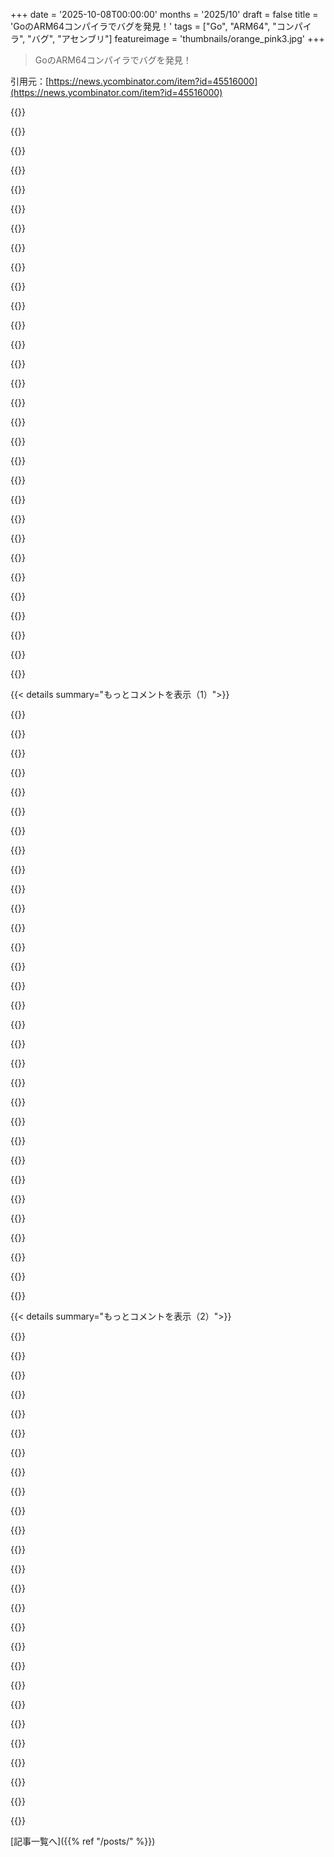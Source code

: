 +++
date = '2025-10-08T00:00:00'
months = '2025/10'
draft = false
title = 'GoのARM64コンパイラでバグを発見！'
tags = ["Go", "ARM64", "コンパイラ", "バグ", "アセンブリ"]
featureimage = 'thumbnails/orange_pink3.jpg'
+++

> GoのARM64コンパイラでバグを発見！

引用元：[https://news.ycombinator.com/item?id=45516000](https://news.ycombinator.com/item?id=45516000)




{{<matomeQuote body="ARMアセンブリを読めるってすごい発見だね！デバッグパスも納得。IRでもできそうだけど、そうしない良い理由があるんだ。スタックサイズをpush/popしてメモリアクセスと引き換えに命令を節約する方法もあるかも？GoのGCがどう見てるか分からないけど、みんなの意見聞きたいな。" userName="Neywiny" createdAt="2025/10/08 15:38:56" color="#38d3d3">}}




{{<matomeQuote body="ARMアセンブリが読めると良いよね。でも、$記号を使った変な記述は普通のAArch64アセンブリじゃないよ！記事で「スタックは一度しか動かない」ってルールに触れても良かったかもね。" userName="bloak" createdAt="2025/10/08 15:49:40" color="#ff5733">}}




{{<matomeQuote body="「スタックは一度しか動かない」ってルールは聞いたことないな。C/C++では強制されてるの見たことないし、Google AIに複雑なC関数作らせてgodboltで見ても、push/popが頻繁に行われてるよ。GoみたいなGCには関係するかもね。" userName="Neywiny" createdAt="2025/10/08 16:43:45" color="">}}




{{<matomeQuote body="このバグがRSPへの即値加算の特殊ケースとしてアセンブラで修正されなかったのが少し意外。コンパイラだけのパッチなら、AArch64アセンブリコードに他のバグが潜んでる可能性もあるよね。" userName="pklausler" createdAt="2025/10/08 17:40:23" color="#ff5c5c">}}




{{<matomeQuote body="それって賢明かな？実装された解決策は、RSPに加算する値を一時レジスタに保持してるよね。Goアセンブラの使われ方は詳しくないけど、`add $imm, rsp, rsp`で$immが十分大きい場合に無関係なレジスタが破壊されたら、すごく驚くと思うな。特に破壊されるのが手書きGoアセンブリでよく使われる一時レジスタだったらね。" userName="moefh" createdAt="2025/10/08 22:12:07" color="#ff5733">}}




{{<matomeQuote body="いくつかのアーキテクチャ、AArch64もそうだと思うけど、アセンブラが必要とする特別な状況で上書きされるためのスクラッチレジスタが予約されてるんだよ。" userName="pklausler" createdAt="2025/10/08 23:34:57" color="">}}




{{<matomeQuote body="Javaや.NETのようなランタイムでは、命令セットの途中でコンテキスト変更を避けるためにセーフポイントがあるのが普通だよ。" userName="pjmlp" createdAt="2025/10/08 16:14:17" color="">}}




{{<matomeQuote body="最適化ありでコンパイルした？GCCだと-O0でスタックに色々やるけど、最適化すれば一つの関数でpush/popは一回にまとめるのが普通だよ。allocaとか動的なスタック割り当てだと変わるけどね。" userName="rcxdude" createdAt="2025/10/08 17:20:08" color="#ff33a1">}}




{{<matomeQuote body=".NETでもコード生成バグはあるよ。この記事で一番気になったのは、他の調査ツールじゃなくていきなりコアダンプを使ったこと。メモリ破損の問題を調査するとき、うちではデフォルトでダンプを使うんだ。" userName="andygocke" createdAt="2025/10/08 16:44:19" color="">}}




{{<matomeQuote body="C/C++は例外処理のためにMicrosoft ABIとかItanium ABIでスタックポインタの状態を詳細に記述するツールを使ってるんだ。特にItanium ABIのDWARF CFIはアセンブリがうるさいくらい。Goはこういう複雑さを避けたのは理解できるけど、その結果が今回のバグにつながったんじゃないか、って話だよ。詳しくは＜a href=”https://learn.microsoft.com/en-us/cpp/build/exception-handli...”＞https://learn.microsoft.com/en-us/cpp/build/exception-handli...＜/a＞を見てね。" userName="mananaysiempre" createdAt="2025/10/09 04:39:59" color="#785bff">}}




{{<matomeQuote body="ARM64では命令間のレジスタ使用に特定のルールはないね。呼び出し規約でcaller-savedとcallee-savedレジスタが決まってて、x18みたいなプラットフォームレジスタはOSが勝手に使うこともあるから注意が必要。でも、命令レベルではそういうルールはないし、マクロが一時レジスタを使うときは、普通はユーザーがどれを使うか指定するもんだよ。" userName="anyfoo" createdAt="2025/10/09 00:19:04" color="#785bff">}}




{{<matomeQuote body="「ドル」記号があるのは普通のAArch64アセンブリじゃないって？それはAT&TとIntelの構文の違いだよ。アセンブリに詳しくないなら、＜a href=”https://en.wikipedia.org/wiki/X86_assembly_language#Syntax”＞https://en.wikipedia.org/wiki/X86_assembly_language#Syntax＜/a＞で調べるといいよ。" userName="freep1zza" createdAt="2025/10/09 09:01:38" color="">}}




{{<matomeQuote body="スタックの各ページを触るコードを生成するのは、ユーザーが巨大なスタックを確保したときに、それが攻撃者に悪用されて任意のメモリ位置を指すようにならないためだよ。各ページを明示的にアクセスさせるとクラッシュになるからね。昔、可変長配列でスレッドスタックを切り替えるユーザー空間スレッドライブラリがあったのを思い出すな。" userName="ori_b" createdAt="2025/10/08 23:42:46" color="#38d3d3">}}




{{<matomeQuote body="MicrosoftのARM64アンワインディングABIはもっと複雑そうに見えるね。これを見てみて。＜a href=”https://learn.microsoft.com/en-us/cpp/build/arm64-exception-...”＞https://learn.microsoft.com/en-us/cpp/build/arm64-exception-...＜/a＞" userName="dwattttt" createdAt="2025/10/09 07:37:23" color="">}}




{{<matomeQuote body="2006年にIBMのJVMとWebsphereで似た経験はあるよ。でもGoはAssemblyを直接使えるから、JVMやCLRみたいにサフィポイントをどこでも期待できないんじゃないかな。だって、手書きのAssemblyコードに呼び出しが飛ぶ可能性があるんだからね。" userName="pjmlp" createdAt="2025/10/08 17:56:15" color="#ff33a1">}}




{{<matomeQuote body="DWARFのセクション6.4はかなり複雑だよね。psABIやLSBで少し修正されてるけど、全体の複雑さから見れば大したことないよ。興味があるなら、＜a href=”https://dwarfstd.org/doc/DWARF5.pdf#page=171”＞https://dwarfstd.org/doc/DWARF5.pdf#page=171＜/a＞とか＜a href=”https://gitlab.com/x86-psABIs/x86-64-ABI/-/jobs/artifacts/ma...”＞https://gitlab.com/x86-psABIs/x86-64-ABI/-/jobs/artifacts/ma...＜/a＞や＜a href=”https://refspecs.linuxfoundation.org/LSB_4.0.0/LSB-Core-gene...”＞https://refspecs.linuxfoundation.org/LSB_4.0.0/LSB-Core-gene...＜/a＞を見てみて。" userName="mananaysiempre" createdAt="2025/10/09 15:08:32" color="#785bff">}}




{{<matomeQuote body="それはx86の話だね。" userName="dpassens" createdAt="2025/10/09 10:09:25" color="">}}




{{<matomeQuote body="通常は「LDR Rd, =expr」っていう疑似命令を使うんだ。直接作れない即値は、PC相対メモリにコピーされて、そこからレジスタにロードされるよ。だから、「add constant to SP」は2命令（8バイト）と4バイトのデータ領域で、合計12バイトになっちゃうんだ。詳しくはこちらを見て。＜a href=”https://developer.arm.com/documentation/dui0801/l/A64-Data-T...”＞https://developer.arm.com/documentation/dui0801/l/A64-Data-T...＜/a＞" userName="Veserv" createdAt="2025/10/08 17:29:43" color="#785bff">}}




{{<matomeQuote body="Goユーザーは関数呼び出しとしてしかAssemblyを挿入できないよ。安全性のためかもしれないね。でも、`runtime/internal/atomic`みたいにオーバーヘッドなしで注入する方法もあるけど、それにはruntimeとcompiler toolchainの変更が必要だよ。" userName="yvdriess" createdAt="2025/10/09 11:34:20" color="#785bff">}}




{{<matomeQuote body="アーキテクチャによってはアセンブラやカーネルが使う予約レジスタがあって、割り込みハンドラで変更されても元に戻らないことがあるんだ。" userName="immibis" createdAt="2025/10/09 17:08:58" color="">}}




{{<matomeQuote body="それって可能なの？即値を作るにはレジスタが必要だよね。アセンブラが勝手に使うのは良くないから、ヘルパーレジスタを受け取るADDマクロとか？でも、それだとAArch64の他の問題は直らないし。AMD64は知らないけど、スレッドローカルとかスタックフレーム確保も現実的じゃないと思うな。" userName="Someone" createdAt="2025/10/09 08:11:07" color="#38d3d3">}}




{{<matomeQuote body="アセンブラの方言ってめちゃくちゃ多いんだよな。NES（やSNES、GBとか）で使う2A06アセンブラは変な癖があって、$が16進数、%が2進数、#がアドレス、レジスタがオペコードに組み込まれてたりするんだ。PlaystationはMIPSの方言だったけど、PS2はIntelスタイルだったってさ。" userName="indrora" createdAt="2025/10/09 16:29:14" color="">}}




{{<matomeQuote body="エンジニアたちはできるかどうかに夢中で、本当にやるべきかどうかを考えなかったんだね。" userName="i80and" createdAt="2025/10/09 16:10:17" color="">}}




{{<matomeQuote body="うん、ARM64のx18を例に挙げたんだよね。アセンブラ用の予約レジスタは知らなかったけど、MIPSには$1、別名$atっていう”assembler temporary”があったんだな。" userName="anyfoo" createdAt="2025/10/09 23:44:46" color="">}}




{{<matomeQuote body="これ、多分Plan 9 Assemblyの方言が原因だろうね。AT&TとIntelの間に違いがあるだけでも大変なのにさ。でも、Goがコンパイル言語のツールにアセンブラを含めるっていう1990年代の伝統を復活させたのは、ホントに素晴らしいことだと思うよ。<br>https://go.dev/doc/asm" userName="pjmlp" createdAt="2025/10/08 16:13:04" color="#38d3d3">}}




{{<matomeQuote body="x86以外のアーキテクチャに目を向けるべきだね。昔のMIPSではよくあったことだよ。<br>https://jdebp.uk/FGA/function-perilogues.html#StandardMIPS<br>僕は16年以上前に、x86でスタックポインタに対して2つの読み書き変更操作を行うことについて書いたものがあるよ。<br>https://jdebp.uk/FGA/function-perilogues.html#Standardx86" userName="JdeBP" createdAt="2025/10/08 18:21:23" color="#45d325">}}




{{<matomeQuote body="そういうアーキテクチャもあるけど、全部古いRISCチップだよ。" userName="adastra22" createdAt="2025/10/09 08:11:30" color="">}}




{{<matomeQuote body="コンパイラは大きな定数をMOV/MOVKシーケンス（32ビット命令あたり16ビットのデータをエンコード）で処理するのが一般的だったな。メモリからロードするのは32ビットARMでよく見たよ。" userName="comex" createdAt="2025/10/08 23:34:09" color="#785bff">}}




{{<matomeQuote body="待ちきれない君のために、修正はこちらだよ：<br>https://github.com/golang/go/commit/f7cc61e7d7f77521e073137c..." userName="pengaru" createdAt="2025/10/08 16:30:23" color="#ff5733">}}




{{<matomeQuote body="リンクされたIssueを確認中にこれに気づいたんだ：https://github.com/golang/go/issues/73259#issuecomment-31004... Goチームは自然言語ボットを使ってるの？ それとも単にコメントに“backport”とかがあるか見てるだけかな？" userName="cmckn" createdAt="2025/10/08 17:10:57" color="">}}




{{< details summary="もっとコメントを表示（1）">}}

{{<matomeQuote body="後者だよ：https://github.com/golang/build/blob/master/cmd/gopherbot/go...(https://go.dev/wiki/gopherbotで見つけた)" userName="kbolino" createdAt="2025/10/08 17:15:29" color="#45d325">}}




{{<matomeQuote body="“please”と“backport”の両方が必要なんて、ちょっと面白いね、笑。" userName="etra0" createdAt="2025/10/08 20:26:27" color="">}}




{{<matomeQuote body="もっと言えば、前者（gabyhelp）もあるよ：https://github.com/golang/oscar/tree/master/internal/gaby" userName="9rx" createdAt="2025/10/08 17:55:44" color="">}}




{{<matomeQuote body="これは人気のあるオープンソースプロジェクトだし、君自身が修正内容が明記されたコメントに返信してるんだ。何が起きてるかは誰でも確認できるし、この問題も修正も透明性が高い。たとえ君がコードを理解できなくても多くの人が理解してる。だから君の主張は不必要なパラノイアに見えるし、それが低評価の原因じゃないかな。" userName="jimsmart" createdAt="2025/10/09 19:27:08" color="#ff5c5c">}}




{{<matomeQuote body="そのアカウントは22時間前に作られたばかりだから、関わるのは無意味だよ。" userName="pengaru" createdAt="2025/10/10 00:09:02" color="">}}




{{<matomeQuote body="コンパイラがバグの原因だと疑うのは本当に難しいんだよね。エンジニアはツールを信じるように教えられてるから、自分のコードばかり疑っちゃう。この考え方のせいで、コンパイラのレアなバグは余計見つけにくいんだよな。" userName="Vipsy" createdAt="2025/10/09 06:17:51" color="#785bff">}}




{{<matomeQuote body="昔はコンパイラをよく疑ったもんだ。Turbo Pascal 6でバグ見つけたんだよ。関数名と同じ変数名を使うと、結果がめちゃくちゃになるやつ。Pascalだと関数名に結果を代入するから、このバグは困ったんだよね。例はこれ→https://godbolt.org/z/s6srhTW66" userName="pjmlp" createdAt="2025/10/09 06:59:38" color="#45d325">}}




{{<matomeQuote body="TP6だとsucc(seg(x))とpred(seg(x))がseg(x)と同じになるバグがあったな。昔のTurbo Pascalは+ 1よりsucc(...)の方がいいコード作ってたんだ。メモリを16バイト多めに確保してアライメントする工夫とかもしてた。このバグを見つけるのに1～2日かかったっけ。" userName="peterfirefly" createdAt="2025/10/13 21:39:16" color="#38d3d3">}}




{{<matomeQuote body="昔はもっとコンパイラを疑うのが普通だったね。80年代後半から90年代初頭のミニコンで、Pascalコンパイラのバグを見つけたことがあるんだ。デバッガと逆アセンブリで突き止めて、FAXで開発者に報告したら、フロッピーで修正版が送られてきたよ。何度か経験したな。" userName="Tor3" createdAt="2025/10/09 07:40:33" color="#ff5733">}}




{{<matomeQuote body="自分のオープンソースプロジェクトでもあったよ。変なクラッシュで、報告者が頑張って突き止めてくれたんだ。結局、Goコンパイラのバグだった。これね→https://github.com/golang/go/issues/20427" userName="SuperQue" createdAt="2025/10/09 06:50:28" color="#ff5c5c">}}




{{<matomeQuote body="HFTみたいな分野だと、コンパイル過程を限界まで最適化するから、バグがよく出てくるんだ。HFT企業はGCCやClangの超変なバグを見つけては自慢してるよ。ナノ秒単位が重要だから、古いコンパイラのSnapshot版を使うことさえあるんだ。" userName="kmarc" createdAt="2025/10/09 06:37:09" color="#ff5733">}}




{{<matomeQuote body="HFTだと、コンパイラのバグ修正を秘密にしちゃうかもしれないね。そうすれば、他のHFTは恩恵を受けられないし。" userName="hshdhdhehd" createdAt="2025/10/09 08:14:37" color="">}}




{{<matomeQuote body="両方見たな。秘密にする会社もあれば、報告する会社も。だって、競合が全く同じバグに当たる可能性は低いし、パッチを維持するコストもバカにならない。XTXのTernFSみたいに、競合への利益を恐れずに公開する例もあるしさ。" userName="kmarc" createdAt="2025/10/09 08:42:15" color="#785bff">}}




{{<matomeQuote body="すごくいい技術ブログだね。説明がすごく分かりやすくて、俺でも賢くなった気分になるよ。マーケティングとしても成功してるね、このチームは超優秀だなって思っちゃうもん。これってAmpere Altra？うちはEpyc使ったけどね。" userName="renewiltord" createdAt="2025/10/08 16:53:53" color="">}}




{{<matomeQuote body="この問題はコンパイラのバグというより、デバッグ情報生成のバグに見えるな。スタックが大きすぎると、オフセットを一時レジスタに入れて、それをrspに加算する単一の不可分なオペコードになるんだ。これで競合は避けられるけど、ランタイムを悲観的にするのはどうなんだろうね。DWARFのバイトコードがあれば、真のスタックポインタを復元できるはずだけど。" userName="quotemstr" createdAt="2025/10/08 22:03:34" color="#38d3d3">}}




{{<matomeQuote body="この問題ってコンパイラバグじゃなくて、デバッグ情報生成のバグみたいに見えるんだけど。でも、それって結局同じことだよね？本番環境のワークフローで起きたバグなんだから、コンパイラバグって呼んでも全然おかしくないんじゃないかな。" userName="sauercrowd" createdAt="2025/10/08 22:09:36" color="#ff5733">}}




{{<matomeQuote body="ありがとう。アンワインダー情報もデバッグ情報だと俺は思ってるよ。デバッグ以外でもよく使われるけどね。<br>実際のバグについてだけど、スタックをフレームポインタで辿ってアンワインドしてるんじゃないなら、命令ポインタをキーにしたテーブルを見て、前のフレームのレジスタ内容を計算する必要があるんだ。GoがSPとアンワインドテーブルのアプローチを使ってるなら、2つのADDに対してテーブルのエントリが分かれてなかったのが本当のバグだろうね。<br>フレームポインタをGoランタイムが使ってるなら、フレームポインタの更新が正しくなかったってことで、それはコード生成のバグだ。個人的にはフレームポインタは全然好きじゃないんだよね。レジスタをデバッグのために消費するなんて、純粋主義の俺は嫌だなぁ。" userName="quotemstr" createdAt="2025/10/08 22:22:36" color="#ff5733">}}




{{<matomeQuote body="CloudflareはどんなARM64マシンを使ってて、何に使ってるの？去年はAMD EPYCのGen 12サーバーを発表してたのに（https://blog.cloudflare.com/gen-12-servers/）、ARM64の話は出てなかった記憶があるんだけど。<br>でも今、ARM64をフル生産で動かしてるみたいだね。" userName="riobard" createdAt="2025/10/08 16:39:32" color="">}}




{{<matomeQuote body="俺はCloudflareの人間じゃないけど、彼らのブログはよく読んでるよ。記事でセキュアブートについて触れてることからわかるように、彼らはAMDと並行してAmpereを何年も前からデプロイしてるんだ。<br>目的としては効率化のためのEdge関連みたいだけど、他の用途にも使ってるかもしれないね。詳しくはこちらを読んでみて：<br>https://blog.cloudflare.com/designing-edge-servers-with-arm-...<br>https://blog.cloudflare.com/arms-race-ampere-altra-takes-on-...<br>https://blog.cloudflare.com/arm-takes-wing/" userName="zamadatix" createdAt="2025/10/08 23:19:13" color="#ff5733">}}




{{<matomeQuote body="うん、でもあれらはかなり古い記事だよね。古いAmpereサーバーって、今のEPYCと比べるともう効率的じゃないんじゃないかなって印象があったんだ。<br>だから、彼らの現在の世代のARM64サーバーがどんな感じなのか気になるんだよね。" userName="riobard" createdAt="2025/10/09 02:32:03" color="">}}




{{<matomeQuote body="Cloudflareは一部の非Edgeコンピュートをパブリッククラウドでホストしてるって聞いた覚えがあるな。コントロールプレーンとかのやつ。それかもしれないね。" userName="EE84M3i" createdAt="2025/10/08 23:27:31" color="">}}




{{<matomeQuote body="Goに、全命令をシングルステップ実行して、opcodeごとにGC割り込みをトリガーするモードがあったらどうかな？そういうバグを見つけるのがもっと簡単になると思うんだけど。" userName="MarkSweep" createdAt="2025/10/08 23:26:29" color="#ff5733">}}




{{<matomeQuote body="素晴らしい発見と解説だね。余談だけど、これはモデルチェッカーじゃ対応できないタイプの問題だと思うんだ。完璧で複雑なTLA+/Lean/FizzBeeモデルを書いて、たとえそのモデルからコードを生成できたとしても、プラットフォーム、コンパイラ、言語の問題で、こういうバグに遭遇することはあるからね。でも、ありがたいことに、そういうバグは稀だけどさ。" userName="wy1981" createdAt="2025/10/09 13:07:15" color="#38d3d3">}}




{{<matomeQuote body="そうだね。モデルチェッキングは設計が正しいかを確認するためのもので、実装の問題じゃないんだ。<br>実装についてはCompCertみたいな認定コンパイラ（https://compcert.org/）も使えるけど、それでも自分のコードが正しいことを示す必要があるし、CompCert自体にもまだ認定されてない部分があるんだよね。" userName="jraph" createdAt="2025/10/09 13:14:38" color="#45d325">}}




{{<matomeQuote body="Cloudflareって、てっきり100% Rustとx86 (EPYC)だと思ってたよ。<br>GoとARMも使ってるって聞いて、へぇ～ってなったね。" userName="alberth" createdAt="2025/10/08 23:40:32" color="">}}




{{<matomeQuote body="あの規模の会社が単一言語ってことはないでしょ。ARMを使うのは水平スケーリングのワークロードで理にかなってるから、別に驚くことじゃないよ。" userName="surajrmal" createdAt="2025/10/09 03:05:02" color="">}}




{{<matomeQuote body="Cloudflareは昔からx86にデプロイしてても全部Armビルドを保持してたんだって。いざって時に切り替えやすいようにね。RustもGoもたくさん使ってるよ。" userName="steveklabnik" createdAt="2025/10/09 01:27:00" color="#ff33a1">}}




{{<matomeQuote body="スタックポインタは常にアトミックに調整しろよ、みんな。" userName="dreamcompiler" createdAt="2025/10/08 16:12:43" color="">}}




{{<matomeQuote body="プリエンプション書いた人はX86で作業してて、可変長命令のおかげで定数を保持できてアトミックに処理されると信じてたんだろうね。で、ARMへの移植時に高レベルから自動的に”分割”されて簡単にした結果、このバグが生まれたって感じかな。誰のせいってわけでもないけど、結果は悪かったね。" userName="whizzter" createdAt="2025/10/08 16:42:58" color="#38d3d3">}}




{{<matomeQuote body="”誰のせいってわけでもないけど、結果は悪かったね”<br>いや、全面的に、アセンブラじゃないアセンブラを書いたのが悪いよ。99%アセンブラだけど1%はIRみたいなやつね。自滅行為だよ。" userName="Sesse__" createdAt="2025/10/08 18:56:45" color="#45d325">}}

{{</details>}}




{{< details summary="もっとコメントを表示（2）">}}

{{<matomeQuote body="昔のアセンブラはめっちゃいろいろできたんだぜ。" userName="wbl" createdAt="2025/10/08 20:07:08" color="">}}




{{<matomeQuote body="そうそう。S/360のアセンブリとか、たまに高レベル言語みたいに見えるよね。MVSだとOSや標準ライブラリの機能は凝ったマクロとして実装されてて独自の呼び出し構文があったんだ。今はレジスタでパラメータ渡す関数を呼ぶのが普通だけどね。90年代にはアセンブリでOOPプログラミングをサポートするマクロアセンブラもあったんだよ。Borland Turbo Assembler 5.0とか思い出すな、結構楽しかった。" userName="anyfoo" createdAt="2025/10/09 00:24:25" color="#785bff">}}




{{<matomeQuote body="そういうのはまだあるよ、PC文化系のNASM, YASM, MASM（今もMSVCの一部）とか。そういえばEmbarcaderoはまだTurbo Assembler持ってるね。<br>https://docwiki.embarcadero.com/RADStudio/Athens/en/Turbo_As...<br>今や過去のものだけど、ゲーム機用アセンブラもマクロ機能がかなり強力だったな。UNIXのアセンブリ文化は好きじゃなかったな。Cが登場したら、Cコンパイラから生成されたアセンブリをアセンブルするだけの最低限の機能になっちゃったからね。マクロアセンブラの気の利いた機能は他のプラットフォームから来たんだ。NASMをプラットフォームのアセンブラの代わりに使ったりとかね。GNU ASもclangも基本的なこと以外のアセンブラとしての能力はそんなに良くないよ。" userName="pjmlp" createdAt="2025/10/09 07:07:24" color="#ff33a1">}}




{{<matomeQuote body="”アセンブラ”のエラーじゃなくて、内部の高レベルIRから変換する別の部分かもしれないよ。それにほとんどの場合、レジスタ操作命令（可能な限りコンパクトに生成したいやつ）にとっては分割された操作は問題にならないんだ、普通のアトミックはメモリアドレスとは別だからね。それでも、もしプリエンプションより前にコード生成が書かれてたなら、プリエンプションを実装した側が関数エピローグを考慮しなかったのはかなりずさんだったね。まぁ、スタック／フレームポインタを4KB以上静的に調整するのはちょっとしたエッジケースだけど。" userName="whizzter" createdAt="2025/10/09 08:13:46" color="#785bff">}}




{{<matomeQuote body="こんな状況で緩和されたアトミック加算を使ったことがある、数十人のうるさい連中は手を挙げてくれ。SPを可能な限り偏執的に更新するのが、そういうものの存在する理由だよ。（Go言語では緩和されたアトミックを表現できないけど、技術的にはコンパイラでランタイムコードのためにサポートを追加できるよ）" userName="yvdriess" createdAt="2025/10/09 11:55:13" color="#785bff">}}




{{<matomeQuote body="俺も全く同じこと考えてたわ。" userName="drob518" createdAt="2025/10/08 18:53:58" color="">}}




{{<matomeQuote body="わかんないんだけど、マシン スレッドって2つの命令の途中でどうやって止められてたの？ これベアメタルだよね？" userName="brcmthrowaway" createdAt="2025/10/08 18:41:48" color="#785bff">}}




{{<matomeQuote body="GoはGC通知に割り込みを使ってるよ。" userName="adgjlsfhk1" createdAt="2025/10/08 18:45:43" color="#ff5c5c">}}




{{<matomeQuote body="シグナルだよ。" userName="purplesyringa" createdAt="2025/10/08 20:35:14" color="#45d325">}}




{{<matomeQuote body="だから昔から、できるならシグナルとスレッドを一緒に使うなって言われてたんだよな。" userName="ahoka" createdAt="2025/10/09 07:47:26" color="#ff33a1">}}




{{<matomeQuote body="いつものCloudflareブログの記事、最高！<br>魔法みたいなインフラやMLじゃないエンジニアリングだよね。いつか応募するぞ！<br>コンパイラのバグって実は結構よくあるんだよ（俺もgccで年に数個見つけてた）。でも筆者が言うように、大規模な運用じゃないと見つからないものもあって、ほとんどの人はそこまで深く調べないんだ。" userName="Agingcoder" createdAt="2025/10/08 15:51:55" color="#ff5c5c">}}




{{<matomeQuote body="今日応募するのを止めてるものって何？" userName="jgrahamc" createdAt="2025/10/08 16:15:16" color="">}}




{{<matomeQuote body="いい質問だね。主に場所（フランスにはない）と、どの求人に応募すべきかわからないんだ。バックグラウンドはネットワーキングじゃなく数学、HPCとかだけど、Cloudflareブログに出てくるようなIntel NICs関連のeBPFやカーネル ネットワーク層の問題によく遭遇するんだ。Cloudflareで働いてる人と話せれば、どんな仕事か理解できそうだけど、この未知の世界にちょっと気後れしてるのかもね :-）" userName="Agingcoder" createdAt="2025/10/08 20:20:03" color="#ff5c5c">}}




{{<matomeQuote body="俺は2020年にCloudflareでインターンしたけど、すごく楽しかったからめっちゃオススメする！<br>場所のことは言えないけど、君が興味あることや経験は彼らがやってることとかなり重なりそうだよ。かなり深い技術的なことをやってるんだ。<br>もし誰かと話したいなら、GitHub、Twitter、LinkedInで働いてる人を探して、メッセージを送って20分くらい話せないか聞いてみるのがいいよ！俺も何度もやってるけど、いつもすごく良い結果だったよ。" userName="sauercrowd" createdAt="2025/10/08 22:15:29" color="#785bff">}}




{{<matomeQuote body="俺にjgc@Cloudflareにメールしてくれれば、適切な人に君の詳細を転送してあげるよ。" userName="jgrahamc" createdAt="2025/10/09 13:20:40" color="#45d325">}}




{{<matomeQuote body="前のコメントの人みたいに、Cloudflareのブログ記事を読むといつも「こういう仕事したいな」って思って求人ページ見ちゃうんだよね。残念ながら私の国には求人ないんだけど、これからもチェックし続けるよ！" userName="nevon" createdAt="2025/10/08 16:24:38" color="">}}




{{<matomeQuote body="これらの企業にとって、勤務地はあんまり関係ないと思うな。とにかく応募してみるべきだよ。俺は紛争地域に住んでる人と働いたこともあるしね。スキルがあれば金は払う。適当なReactエンジニアじゃなくて、コンパイラのバグを見つけて何千万ドルも会社を救えるような人なら、絶対雇うだろうね！" userName="moomoo11" createdAt="2025/10/08 16:47:29" color="#785bff">}}




{{<matomeQuote body="残念だけど、95%のケースでは大企業だと勤務地はかなり重要だよ。俺ももっと面白い仕事がしたい立場だけど、興味ある会社がオフィスを構えてるところと、俺が住みたい場所がうまく合わないんだよね。人生を大きく変えるほどじゃない限りはね。（”断るのがもったいない”ってレベルなら話は別だけど。）" userName="Degorath" createdAt="2025/10/08 18:09:34" color="#ff5733">}}




{{<matomeQuote body="俺はハッキリ言って「断るのがもったいない」レベルの人について話してたんだよ。会社の最終利益を最適化できる人は誰でも雇われる。普通のReactエンジニアとかありふれたJava開発者が田舎からリモートで雇われるなんてことはないけど、50倍くらいの価値を提供できるなら、もちろん大歓迎だろ。コンパイラの最適化について議論してるんだから、俺のメッセージは明らかだと思ってたんだけどな。" userName="moomoo11" createdAt="2025/10/08 20:19:45" color="#45d325">}}




{{<matomeQuote body="（うん、君のメッセージはかなり明確だったと思うよ。でも、このスレッド全体で見ると、投稿者が自分をそのスキルレベルに位置付けてるかはハッキリしなかったね。）コンパイラ最適化や熟練したソフトウェア開発者の話をしてる時でも、スキルの幅ってかなり広いと思うんだ。俺も結構できる方だとは思うけど、Lars Bak（Googleが彼の為にデンマークにオフィスを作ったらしいね）ほどじゃないしね。" userName="Degorath" createdAt="2025/10/08 20:48:00" color="#ff5733">}}




{{<matomeQuote body="どうやって自分を「ありふれた」レベルより上って評価するの？俺はフルリモート開発者として働いてるけど、自分が特別だとは思えないんだよね。客観的に自分が優れてるって、どうやって判断するのかな？" userName="ptsneves" createdAt="2025/10/08 20:52:07" color="">}}




{{<matomeQuote body="どこで自分のことについて言った？もしそういう意味なら、それはあなたの投影か深い不安からくるものだね。特別な人って何かって聞くなら、それは役割とスキルセットによるよ。前のコメントでも言ったけど、コンパイラのバグを見つけて直せるような超一流の人は稀な存在なんだ。特に、そのスキルで会社が莫大なお金を節約できて、それを他の場所に使えるならね。世界にはAIの分野を進められる人はほんの一握りしかいないだろうし、彼らの多くは中国人移民だけど、OpenAIやMetaなんかが莫大なお金を払ってるでしょ。リモートの仕事に関してだけど、以前、俺たちはPostgresとOracle RDBMSの内情を熟知してる数少ない人の一人だったから、契約者として1時間500ドルくらいで雇ったことがあるよ。すごく重要な移行をやってたからね。" userName="moomoo11" createdAt="2025/10/08 21:44:33" color="#45d325">}}




{{<matomeQuote body="世界中で新しいRTO（Return To Office）義務が出てるみたいだから、最近は勤務地が要因じゃなかったかもしれないけど、これからはそうなるかもね。" userName="stronglikedan" createdAt="2025/10/08 18:28:29" color="">}}




{{<matomeQuote body="他の多くの会社と比べて報酬が低いんだ。（応募はしたけど、結局は受け入れなかったよ。）" userName="kccqzy" createdAt="2025/10/08 19:49:49" color="">}}




{{<matomeQuote body="こんなバグを見ると、「どんなテスト方法だったらこれを見つけられたんだろう？」って疑問に思うね。それは一般的な方法であるべきで、事前にバグを知ってるようなものじゃなくちゃダメだよね。" userName="pfdietz" createdAt="2025/10/08 22:45:55" color="#ff33a1">}}

{{</details>}}



[記事一覧へ]({{% ref "/posts/" %}})
